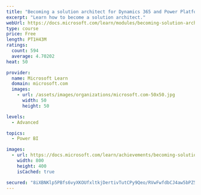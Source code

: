 ```yaml
---
title: "Becoming a solution architect for Dynamics 365 and Power Platform"
excerpt: "Learn how to become a solution architect."
webUrl: https://docs.microsoft.com/learn/modules/becoming-solution-architect/
type: course
price: Free
length: PT1H43M
ratings:
  count: 594
  average: 4.70202
heat: 50

provider:
  name: Microsoft Learn
  domain: microsoft.com
  images:
    - url: /assets/images/organizations/microsoft.com-50x50.jpg
      width: 50
      height: 50

levels:
  - Advanced

topics:
  - Power BI

images:
  - url: https://docs.microsoft.com/learn/achievements/becoming-solution-architect-social.png
    width: 800
    height: 400
    isCached: true

secured: "8iXBNKlp5PBfs6vyXKOUfxltkjDertivTutCPy9Qeo/RVwFwfdbCJ4aw5bPZ5Leggalad0qxpBB/h870AABIpC1BxEobxnjDGiAnMhgJo2BSEcSEIl2KAt+whgHZyd6UvzD8onQXv23pA9qfRK2MKiZ/gXU0dhIs+Mf3m5wrDDWVuNpELiCBVI9/FCAsePN5wFOKLltH4/dEtGeaYM8r8mfXsIEGgccd2sLI8q7vQJ5jg7rNlIkoOaNgAnQV0a95RA3IL0B9Qtjc8mfIQUEL2PiQ1sh0tqa53DIHIPrF7kXsxMUh82JxMUFw7roPBgd7Tr1ea3H7n85j/dXvDx3ZyRforVxUi7Ik3hRaj4k7PtqmFtk2c3BJmVLlDa9VD3Et3DIugU6ah1ANuSv0OpMpgp2aqgzGBlr0KRGyzqUuJxA=;ynUVsgA+ZMSiT0/KeGsiHw=="
---
```


